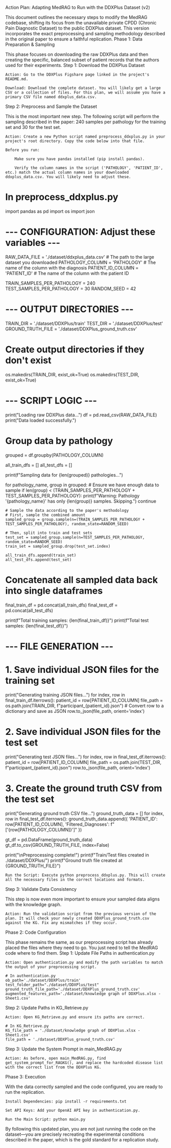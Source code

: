 Action Plan: Adapting MedRAG to Run with the DDXPlus Dataset (v2)

This document outlines the necessary steps to modify the MedRAG codebase, shifting its focus from the unavailable private CPDD (Chronic Pain Diagnostic Dataset) to the public DDXPlus dataset. This version incorporates the exact preprocessing and sampling methodology described in the original paper to ensure a faithful replication.
Phase 1: Data Preparation & Sampling

This phase focuses on downloading the raw DDXPlus data and then creating the specific, balanced subset of patient records that the authors used for their experiments.
Step 1: Download the DDXPlus Dataset

    Action: Go to the DDXPlus Figshare page linked in the project's README.md.

    Download: Download the complete dataset. You will likely get a large CSV or a collection of files. For this plan, we will assume you have a primary CSV file named ddxplus_data.csv.

Step 2: Preprocess and Sample the Dataset

This is the most important new step. The following script will perform the sampling described in the paper: 240 samples per pathology for the training set and 30 for the test set.

    Action: Create a new Python script named preprocess_ddxplus.py in your project's root directory. Copy the code below into that file.

    Before you run:

        Make sure you have pandas installed (pip install pandas).

        Verify the column names in the script ('PATHOLOGY', 'PATIENT_ID', etc.) match the actual column names in your downloaded ddxplus_data.csv. You will likely need to adjust these.

# In preprocess_ddxplus.py

import pandas as pd
import os
import json

# --- CONFIGURATION: Adjust these variables ---
RAW_DATA_FILE = './dataset/ddxplus_data.csv' # The path to the large dataset you downloaded
PATHOLOGY_COLUMN = 'PATHOLOGY'                # The name of the column with the diagnosis
PATIENT_ID_COLUMN = 'PATIENT_ID'              # The name of the column with the patient ID

TRAIN_SAMPLES_PER_PATHOLOGY = 240
TEST_SAMPLES_PER_PATHOLOGY = 30
RANDOM_SEED = 42

# --- OUTPUT DIRECTORIES ---
TRAIN_DIR = './dataset/DDXPlus/train'
TEST_DIR = './dataset/DDXPlus/test'
GROUND_TRUTH_FILE = './dataset/DDXPlus_ground_truth.csv'

# Create output directories if they don't exist
os.makedirs(TRAIN_DIR, exist_ok=True)
os.makedirs(TEST_DIR, exist_ok=True)

# --- SCRIPT LOGIC ---
print("Loading raw DDXPlus data...")
df = pd.read_csv(RAW_DATA_FILE)
print("Data loaded successfully.")

# Group data by pathology
grouped = df.groupby(PATHOLOGY_COLUMN)

all_train_dfs = []
all_test_dfs = []

print(f"Sampling data for {len(grouped)} pathologies...")

for pathology_name, group in grouped:
    # Ensure we have enough data to sample
    if len(group) < (TRAIN_SAMPLES_PER_PATHOLOGY + TEST_SAMPLES_PER_PATHOLOGY):
        print(f"Warning: Pathology '{pathology_name}' has only {len(group)} samples. Skipping.")
        continue
        
    # Sample the data according to the paper's methodology
    # First, sample the combined amount
    sampled_group = group.sample(n=(TRAIN_SAMPLES_PER_PATHOLOGY + TEST_SAMPLES_PER_PATHOLOGY), random_state=RANDOM_SEED)
    
    # Then, split into train and test sets
    test_set = sampled_group.sample(n=TEST_SAMPLES_PER_PATHOLOGY, random_state=RANDOM_SEED)
    train_set = sampled_group.drop(test_set.index)

    all_train_dfs.append(train_set)
    all_test_dfs.append(test_set)

# Concatenate all sampled data back into single dataframes
final_train_df = pd.concat(all_train_dfs)
final_test_df = pd.concat(all_test_dfs)

print(f"Total training samples: {len(final_train_df)}")
print(f"Total test samples: {len(final_test_df)}")


# --- FILE GENERATION ---

# 1. Save individual JSON files for the training set
print("Generating training JSON files...")
for index, row in final_train_df.iterrows():
    patient_id = row[PATIENT_ID_COLUMN]
    file_path = os.path.join(TRAIN_DIR, f"participant_{patient_id}.json")
    # Convert row to a dictionary and save as JSON
    row.to_json(file_path, orient='index')

# 2. Save individual JSON files for the test set
print("Generating test JSON files...")
for index, row in final_test_df.iterrows():
    patient_id = row[PATIENT_ID_COLUMN]
    file_path = os.path.join(TEST_DIR, f"participant_{patient_id}.json")
    row.to_json(file_path, orient='index')

# 3. Create the ground truth CSV from the test set
print("Generating ground truth CSV file...")
ground_truth_data = []
for index, row in final_test_df.iterrows():
    ground_truth_data.append({
        'PATIENT_ID': row[PATIENT_ID_COLUMN],
        'Filtered_Diagnoses': f"['{row[PATHOLOGY_COLUMN]}']"
    })

gt_df = pd.DataFrame(ground_truth_data)
gt_df.to_csv(GROUND_TRUTH_FILE, index=False)

print("\nPreprocessing complete!")
print(f"Train/Test files created in ./dataset/DDXPlus/")
print(f"Ground truth file created at {GROUND_TRUTH_FILE}")


    Run the Script: Execute python preprocess_ddxplus.py. This will create all the necessary files in the correct locations and formats.

Step 3: Validate Data Consistency

This step is now even more important to ensure your sampled data aligns with the knowledge graph.

    Action: Run the validation script from the previous version of the plan. It will check your newly created DDXPlus_ground_truth.csv against the KG. Fix any mismatches if they occur.

Phase 2: Code Configuration

This phase remains the same, as our preprocessing script has already placed the files where they need to go. You just need to tell the MedRAG code where to find them.
Step 1: Update File Paths in authentication.py

    Action: Open authentication.py and modify the path variables to match the output of your preprocessing script.

    # In authentication.py
    ob_path='./dataset/DDXPlus/train'
    test_folder_path="./dataset/DDXPlus/test"
    ground_truth_file_path='./dataset/DDXPlus_ground_truth.csv'
    augmented_features_path='./dataset/knowledge graph of DDXPlus.xlsx - Sheet1.csv'

Step 2: Update Paths in KG_Retrieve.py

    Action: Open KG_Retrieve.py and ensure its paths are correct.

    # In KG_Retrieve.py
    KG_file_path = './dataset/knowledge graph of DDXPlus.xlsx - Sheet1.csv'
    file_path = './dataset/DDXPlus_ground_truth.csv'

Step 3: Update the System Prompt in main_MedRAG.py

    Action: As before, open main_MedRAG.py, find get_system_prompt_for_RAGKG(), and replace the hardcoded disease list with the correct list from the DDXPlus KG.

Phase 3: Execution

With the data correctly sampled and the code configured, you are ready to run the replication.

    Install Dependencies: pip install -r requirements.txt

    Set API Keys: Add your OpenAI API key in authentication.py.

    Run the Main Script: python main.py

By following this updated plan, you are not just running the code on the dataset—you are precisely recreating the experimental conditions described in the paper, which is the gold standard for a replication study.